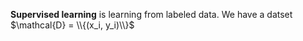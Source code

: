**Supervised learning** is learning from labeled data. We have a datset $\mathcal{D} = \\{(x_i, y_i)\\}$